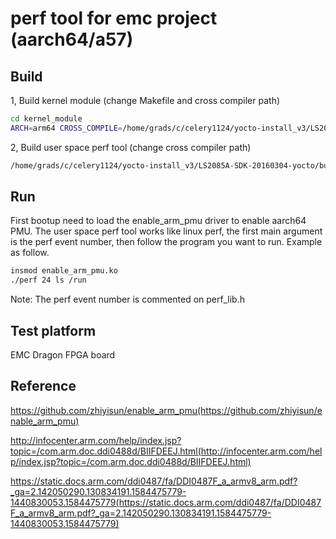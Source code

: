 # perf tool for emc project (aarch64/a57)

## Build

1, Build kernel module (change Makefile and cross compiler path)

```bash
cd kernel_module
ARCH=arm64 CROSS_COMPILE=/home/grads/c/celery1124/yocto-install_v3/LS2085A-SDK-20160304-yocto/build_ls2085aissd_release/tmp/sysroots/x86_64-linux/usr/bin/aarch64-fsl-linux/aarch64-fsl-linux- make
```

2, Build user space perf tool (change cross compiler path)

``` bash
/home/grads/c/celery1124/yocto-install_v3/LS2085A-SDK-20160304-yocto/build_ls2085aissd_release/tmp/sysroots/x86_64-linux/usr/bin/aarch64-fsl-linux/aarch64-fsl-linux-g++ --sysroot=/home/grads/c/celery1124/yocto-install_v3/LS2085A-SDK-20160304-yocto/build_ls2085aissd_release/tmp/sysroots/ls2085aissd perf.c -o perf
```

## Run

First bootup need to load the enable_arm_pmu driver to enable aarch64 PMU. The user space perf tool works like linux perf, the first main argument is the perf event number, then follow the program you want to run. Example as follow.

```bash
insmod enable_arm_pmu.ko
./perf 24 ls /run
```

Note: The perf event number is commented on perf_lib.h

## Test platform

EMC Dragon FPGA board

## Reference
https://github.com/zhiyisun/enable_arm_pmu(https://github.com/zhiyisun/enable_arm_pmu)

http://infocenter.arm.com/help/index.jsp?topic=/com.arm.doc.ddi0488d/BIIFDEEJ.html(http://infocenter.arm.com/help/index.jsp?topic=/com.arm.doc.ddi0488d/BIIFDEEJ.html)

https://static.docs.arm.com/ddi0487/fa/DDI0487F_a_armv8_arm.pdf?_ga=2.142050290.130834191.1584475779-1440830053.1584475779(https://static.docs.arm.com/ddi0487/fa/DDI0487F_a_armv8_arm.pdf?_ga=2.142050290.130834191.1584475779-1440830053.1584475779)